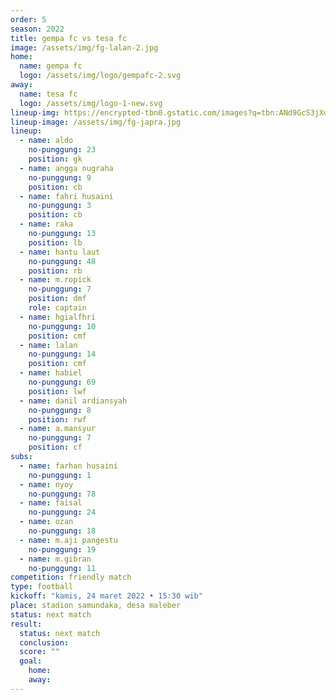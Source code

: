 ```yaml
---
order: 5
season: 2022
title: gempa fc vs tesa fc
image: /assets/img/fg-lalan-2.jpg
home:
  name: gempa fc
  logo: /assets/img/logo/gempafc-2.svg
away:
  name: tesa fc
  logo: /assets/img/logo-1-new.svg
lineup-img: https://encrypted-tbn0.gstatic.com/images?q=tbn:ANd9GcS3jXq0gzpnLc4bBAE_icBzU6q1nLlgZAmfXg&usqp=CAU
lineup-image: /assets/img/fg-japra.jpg
lineup:
  - name: aldo
    no-punggung: 23
    position: gk
  - name: angga nugraha
    no-punggung: 9
    position: cb
  - name: fahri husaini
    no-punggung: 3
    position: cb
  - name: raka
    no-punggung: 13
    position: lb
  - name: hantu laut
    no-punggung: 48
    position: rb
  - name: m.ropick
    no-punggung: 7
    position: dmf
    role: captain
  - name: hgialfhri
    no-punggung: 10
    position: cmf
  - name: lalan
    no-punggung: 14
    position: cmf
  - name: habiel
    no-punggung: 69
    position: lwf
  - name: danil ardiansyah
    no-punggung: 8
    position: rwf
  - name: a.mansyur
    no-punggung: 7
    position: cf
subs:
  - name: farhan husaini
    no-punggung: 1
  - name: nyoy
    no-punggung: 78
  - name: faisal
    no-punggung: 24
  - name: ozan
    no-punggung: 18
  - name: m.aji pangestu
    no-punggung: 19
  - name: m.gibran
    no-punggung: 11
competition: friendly match
type: football 
kickoff: "kamis, 24 maret 2022 • 15:30 wib"
place: stadion samundaka, desa maleber
status: next match
result:
  status: next match
  conclusion: 
  score: ""
  goal: 
    home:
    away:
---
```

